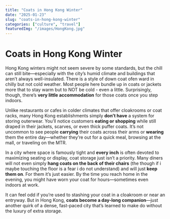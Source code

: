 ```yaml
---
title: "Coats in Hong Kong Winter"
date: "2025-01-23"
slug: "coats-in-hong-kong-winter"
categories: ["culture", "travel"]
featuredImg: "/images/HongKong.jpg"
---
```


# Coats in Hong Kong Winter

Hong Kong winters might not seem severe by some standards, but the chill can still bite—especially with the city’s humid climate and buildings that aren’t always well-insulated.  There is a style of down coat ofen ward in chilly but not cold weather. Most people here bundle up in coats or jackets more that to stay warm but to NOT be cold - even a little.  Surprisingly, though, there’s **very little accommodation** for those coats once you step indoors.

Unlike restaurants or cafes in colder climates that offer cloakrooms or coat racks, many Hong Kong establishments simply **don’t have** a system for storing outerwear. You’ll notice customers **eating or shopping** while still draped in their jackets, scarves, or even thick puffer coats. It’s not uncommon to see people **carrying** their coats across their arms or **wearing** them the entire day—whether they’re out for a quick meal, browsing at the mall, or traveling on the MTR.

In a city where space is famously tight and **every inch** is often devoted to maximizing seating or display, coat storage just isn’t a priority. Many diners will not even simply **hang coats on the back of their chairs** (the though if i maybe touching the floor is a fear i do not understand) and will just  **keep them on**.  For them it’s just easier. By the time you reach home in the evening, you might have worn your coat for hours—sometimes even indoors at work.

It can feel odd if you’re used to stashing your coat in a cloakroom or near an entryway. But in Hong Kong, **coats become a day-long companion**—just another quirk of a dense, fast-paced city that’s learned to make do without the luxury of extra storage.